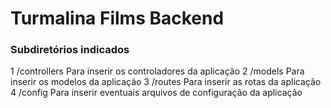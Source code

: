 
# Turmalina Films Backend

### Subdiretórios indicados

1 /controllers
   Para inserir os controladores da aplicação
2 /models
   Para inserir os modelos da aplicação
3 /routes
   Para inserir as rotas da aplicação
4 /config
   Para inserir eventuais arquivos de configuração da aplicação